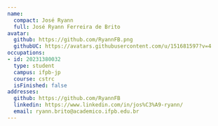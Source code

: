 ```yaml
---
name:
  compact: José Ryann
  full: José Ryann Ferreira de Brito
avatar:
  github: https://github.com/RyannFB.png
  githubUC: https://avatars.githubusercontent.com/u/151681597?v=4
occupations:
- id: 20231380032
  type: student
  campus: ifpb-jp
  course: cstrc
  isFinished: false
addresses:
  github: https://github.com/RyannFB
  linkedin: https://www.linkedin.com/in/jos%C3%A9-ryann/
  email: ryann.brito@academico.ifpb.edu.br
---
```

